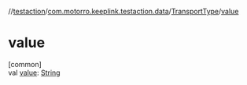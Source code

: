 //[testaction](../../../index.md)/[com.motorro.keeplink.testaction.data](../index.md)/[TransportType](index.md)/[value](value.md)

# value

[common]\
val [value](value.md): [String](https://kotlinlang.org/api/latest/jvm/stdlib/kotlin/-string/index.html)
